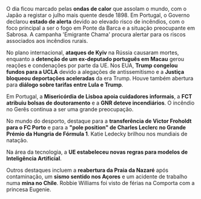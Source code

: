 O dia ficou marcado pelas **ondas de calor** que assolam o mundo, com o Japão a registar o julho mais quente desde 1898. Em Portugal, o Governo declarou **estado de alerta** devido ao elevado risco de incêndios, com o foco principal a ser o fogo em Ponte da Barca e a situação preocupante em Sabrosa. A campanha 'Emigrante Chama' procura alertar para os riscos associados aos incêndios rurais.

No plano internacional, **ataques de Kyiv** na Rússia causaram mortes, enquanto a **detenção de um ex-deputado português em Macau** gerou reações e condenações por parte da UE. Nos EUA, **Trump congelou fundos para a UCLA** devido a alegações de antissemitismo e a **Justiça bloqueou deportações aceleradas** da era Trump. Houve também abertura para **diálogo sobre tarifas entre Lula e Trump**.

Em Portugal, a **Misericórdia de Lisboa apoia cuidadores informais**, a **FCT atribuiu bolsas de doutoramento** e a **GNR deteve incendiários**. O incêndio no Gerês continua a ser uma grande preocupação.

No mundo do desporto, destaque para a **transferência de Victor Froholdt para o FC Porto** e para a **"pole position" de Charles Leclerc no Grande Prémio da Hungria de Fórmula 1**. Katie Ledecky brilhou nos mundiais de natação.

Na área da tecnologia, a **UE estabeleceu novas regras para modelos de Inteligência Artificial**.

Outros destaques incluem a **reabertura da Praia da Nazaré** após contaminação, um **sismo sentido nos Açores** e um acidente de trabalho numa **mina no Chile**. Robbie Williams foi visto de férias na Comporta com a princesa Eugenie.
